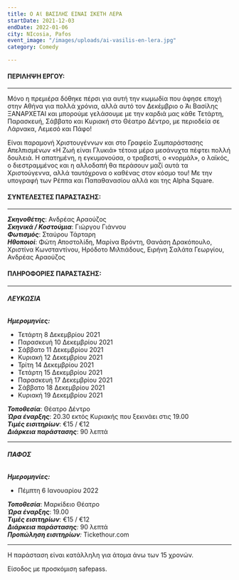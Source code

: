 ```yaml
---
title: Ο Αϊ ΒΑΣΙΛΗΣ ΕΙΝΑΙ ΣΚΕΤΗ ΛΕΡΑ
startDate: 2021-12-03
endDate: 2022-01-06
city: NIcosia, Pafos
event_image: "/images/uploads/ai-vasilis-en-lera.jpg"
category: Comedy

---
```

#### ΠΕΡΙΛΗΨΗ ΕΡΓΟΥ:

***

Μόνο η πρεμιέρα δόθηκε πέρσι για αυτή την κωμωδία που άφησε εποχή στην Αθήνα για πολλά χρόνια, αλλά αυτό τον Δεκέμβριο ο Άι Βασίλης ΞΑΝΑΡΧΕΤΑΙ και μπορούμε γελάσουμε με την καρδιά μας κάθε Τετάρτη, Παρασκευή, Σάββατο και Κυριακή στο Θέατρο Δέντρο, με περιοδεία σε Λάρνακα, Λεμεσό και Πάφο!

Είναι παραμονή Χριστουγέννων και στο Γραφείο Συμπαράστασης Απελπισμένων «Η Ζωή είναι Γλυκιά» τέτοια μέρα μεσάνυχτα πέφτει πολλή δουλειά. Η απατημένη, η εγκυμονούσα, ο τραβεστί, ο «νορμάλ», ο λαϊκός, ο διεστραμμένος και η αλλοδαπή θα περάσουν μαζί αυτά τα Χριστούγεννα, αλλά ταυτόχρονα ο καθένας στον κόσμο του! Με την υπογραφή των Ρέππα και Παπαθανασίου αλλά και της Alpha Square.

#### ΣΥΝΤΕΛΕΣΤΕΣ ΠΑΡΑΣΤΑΣΗΣ:

***

**_Σκηνοθέτης_**: Ανδρέας Αραούζος  
**_Σκηνικά / Κοστούμια_**: Γιώργου Γιάννου  
**_Φωτισμός_**: Σταύρου Τάρταρη  
**_Ηθοποιοί_**: Φώτη Αποστολίδη, Μαρίνα Βρόντη, Θανάση Δρακόπουλο, Χριστίνα Κωνσταντίνου, Ηρόδοτο Μιλτιάδους, Ειρήνη Σαλάτα Γεωργίου, Ανδρέας Αραούζος

#### ΠΛΗΡΟΦΟΡΙΕΣ ΠΑΡΑΣΤΑΣΗΣ:

***

###### **ΛΕΥΚΩΣΙΑ**

**_Ημερομηνίες:_**

* Τετάρτη 8 Δεκεμβρίου 2021
* Παρασκευή 10 Δεκεμβρίου 2021
* Σάββατο 11 Δεκεμβρίου 2021
* Κυριακή 12 Δεκεμβρίου 2021
* Τρίτη 14 Δεκεμβρίου 2021
* Τετάρτη 15 Δεκεμβρίου 2021
* Παρασκευή 17 Δεκεμβρίου 2021
* Σάββατο 18 Δεκεμβρίου 2021
* Κυριακή 19 Δεκεμβρίου 2021

**_Τοποθεσία_**: Θέατρο Δέντρο  
**_Ώρα έναρξης_**: 20.30 εκτός Κυριακής που ξεκινάει στις 19.00  
**_Τιμές εισιτηρίων_**: €15 / €12  
**_Διάρκεια παράστασης_**: 90 λεπτά

***

###### **ΠΑΦΟΣ**

**_Ημερομηνίες:_**

* Πέμπτη 6 Ιανουαρίου 2022

**_Τοποθεσία_**: Μαρκίδειο Θέατρο  
**_Ώρα έναρξης_**: 19.00  
**_Τιμές εισιτηρίων_**: €15 / €12  
**_Διάρκεια παράστασης_**_:_ 90 λεπτά  
**_Προπώληση εισιτηρίων_**_:_ Tickethour.com

***

Η παράσταση είναι κατάλληλη για άτομα άνω των 15 χρονών.

Είσοδος με προσκόμιση safepass.